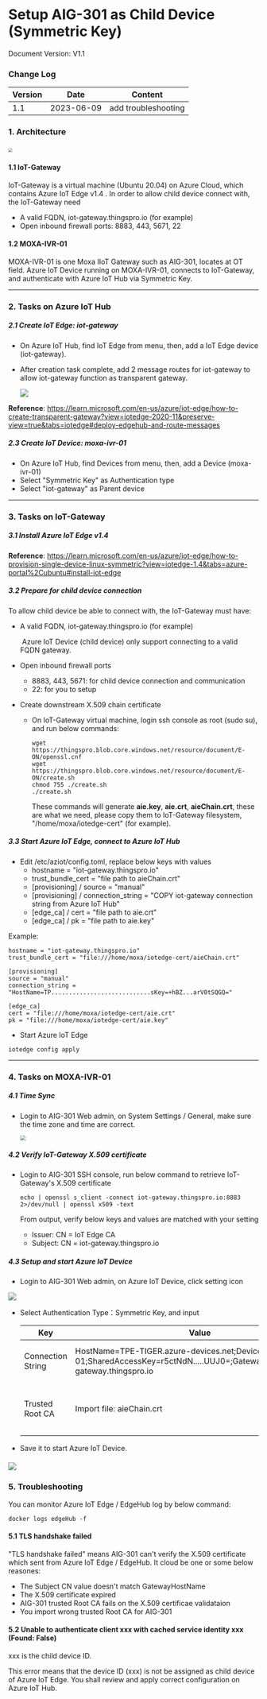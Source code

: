 # Setup AIG-301 as Child Device (Symmetric Key)

Document Version: V1.1

### Change Log

| Version | Date       | Content           |
| ------- | ---------- | ----------------- |
| 1.1     | 2023-06-09 | add troubleshooting |

### 1. Architecture

​		<img src="https://thingspro.blob.core.windows.net/resource/document/E-ON/E-ON-architecture-key.JPG" style="zoom:50%;" />

#### 1.1 IoT-Gateway

IoT-Gateway is a virtual machine (Ubuntu 20.04) on Azure Cloud, which contains Azure IoT Edge v1.4 . In order to allow child device connect with, the IoT-Gateway need

- A valid FQDN, iot-gateway.thingspro.io (for example)
- Open inbound firewall ports: 8883, 443, 5671, 22

#### 1.2 MOXA-IVR-01

MOXA-IVR-01 is one Moxa IIoT Gateway such as AIG-301, locates at OT field. Azure IoT Device running on MOXA-IVR-01, connects to IoT-Gateway, and authenticate with Azure IoT Hub via Symmetric Key.



------

### 2. Tasks on Azure IoT Hub

##### 2.1 Create IoT Edge: iot-gateway

- On Azure IoT Hub, find IoT Edge from menu, then, add a IoT Edge device (iot-gateway).

- After creation task complete, add 2 message routes for iot-gateway to allow iot-gateway function as transparent gateway.

  ![](https://thingspro.blob.core.windows.net/resource/document/E-ON/E-ON-2-msg-route.JPG)

**Reference**: https://learn.microsoft.com/en-us/azure/iot-edge/how-to-create-transparent-gateway?view=iotedge-2020-11&preserve-view=true&tabs=iotedge#deploy-edgehub-and-route-messages 



##### 2.3 Create IoT Device: moxa-ivr-01

- On Azure IoT Hub, find Devices from menu, then, add a Device (moxa-ivr-01)
- Select "Symmetric Key" as Authentication type
- Select "iot-gateway" as Parent device



------

### 3. Tasks on IoT-Gateway

##### 3.1 Install Azure IoT Edge v1.4

**Reference**: https://learn.microsoft.com/en-us/azure/iot-edge/how-to-provision-single-device-linux-symmetric?view=iotedge-1.4&tabs=azure-portal%2Cubuntu#install-iot-edge

##### 3.2 Prepare for child device connection

To allow child device be able to connect with, the IoT-Gateway must have:

- A valid FQDN, iot-gateway.thingspro.io (for example)

  ​	Azure IoT Device (child device) only support connecting to a valid FQDN gateway.

- Open inbound firewall ports

  - 8883, 443, 5671: for child device connection and communication
  - 22: for you to setup

- Create downstream X.509 chain certificate

  - On IoT-Gateway virtual machine, login ssh console as root (sudo su), and run below commands:

    ```
    wget https://thingspro.blob.core.windows.net/resource/document/E-ON/openssl.cnf
    wget https://thingspro.blob.core.windows.net/resource/document/E-ON/create.sh
    chmod 755 ./create.sh
    ./create.sh
    ```

    These commands will generate **aie.key**, **aie.crt**, **aieChain.crt**, these are what we need, please copy them to IoT-Gateway filesystem, "/home/moxa/iotedge-cert" (for example).

##### 3.3 Start Azure IoT Edge, connect to Azure IoT Hub

- Edit /etc/aziot/config.toml, replace below keys with values
  - hostname = "iot-gateway.thingspro.io"
  - trust_bundle_cert = "file path to aieChain.crt"
  - [provisioning] / source = "manual"
  - [provisioning] / connection_string = "COPY iot-gateway connection string from Azure IoT Hub"
  - [edge_ca] / cert = "file path to aie.crt"
  - [edge_ca] / pk = "file path to aie.key"

Example:	

```
hostname = "iot-gateway.thingspro.io"
trust_bundle_cert = "file:///home/moxa/iotedge-cert/aieChain.crt"

[provisioning]
source = "manual"
connection_string = "HostName=TP............................sKey=+hBZ...arV0tSQGQ="

[edge_ca]
cert = "file:///home/moxa/iotedge-cert/aie.crt"               
pk = "file:///home/moxa/iotedge-cert/aie.key"              
```

- Start Azure IoT Edge

```
iotedge config apply
```



------

### 4. Tasks on MOXA-IVR-01

##### 4.1 Time Sync

- Login to AIG-301 Web admin, on System Settings / General, make sure the time zone and time are correct.

  <img src="https://thingspro.blob.core.windows.net/resource/document/E-ON/E-ON-time-sync.JPG" style="zoom:67%;" />



##### 4.2 Verify IoT-Gateway X.509 certificate

- Login to AIG-301 SSH console, run below command to retrieve IoT-Gateway's X.509 certificate

  ```
  echo | openssl s_client -connect iot-gateway.thingspro.io:8883 2>/dev/null | openssl x509 -text
  ```

  From output, verify below keys and values are matched with your setting

  - Issuer: CN = IoT Edge CA
  - Subject: CN = iot-gateway.thingspro.io

##### 4.3 Setup and start Azure IoT Device

- Login to AIG-301 Web admin, on Azure IoT Device, click setting icon

![](https://thingspro.blob.core.windows.net/resource/document/E-ON/E-ON-aid-2.JPG)

- Select Authentication Type：Symmetric Key, and input 

  | Key               | Value                                                        | Desc                                                         |
  | ----------------- | ------------------------------------------------------------ | ------------------------------------------------------------ |
  | Connection String | HostName=TPE-TIGER.azure-devices.net;DeviceId=moxa-ivr-01;SharedAccessKey=r5ctNdN.....UUJ0=;GatewayHostName=iot-gateway.thingspro.io | You shall change  Azure IoT Hub host.domain by your case     |
  | Trusted Root CA   | Import file: aieChain.crt                                    | Trusted Root CA be used to verify the X.509 certificate sending from iot-gateway.thingspro.io |
  
- Save it to start Azure IoT Device.

##### ![](https://thingspro.blob.core.windows.net/resource/document/E-ON/E-ON-2-aid-connect.JPG)

### 5. Troubleshooting
  You can monitor Azure IoT Edge / EdgeHub log by below command:
  ```
  docker logs edgeHub -f
  ```
#### 5.1 TLS handshake failed
  "TLS handshake failed" means AIG-301 can't verify the X.509 certificate which sent from Azure IoT Edge / EdgeHub. It cloud be one or some below reasones:
  - The Subject CN value doesn't match GatewayHostName
  - The X.509 certificate expired
  - AIG-301 trusted Root CA fails on the X.509 certificae validataion
  - You import wrong trusted Root CA for AIG-301

#### 5.2 Unable to authenticate client xxx with cached service identity xxx (Found: False)
  xxx is the child device ID.
  
  This error means that the device ID (xxx) is not be assigned as child device of Azure IoT Edge. You shall review and apply correct configuration on Azure IoT Hub.


